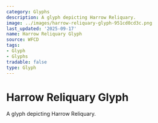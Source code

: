 ```yaml
---
category: Glyphs
description: A glyph depicting Harrow Reliquary.
image: ../images/harrow-reliquary-glyph-951cd0cd3c.png
last_updated: '2025-09-17'
name: Harrow Reliquary Glyph
source: WFCD
tags:
- Glyph
- Glyphs
tradable: false
type: Glyph
---
```


# Harrow Reliquary Glyph

A glyph depicting Harrow Reliquary.

